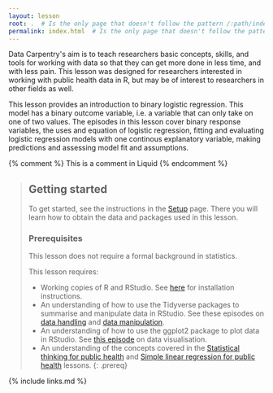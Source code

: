 ```yaml
---
layout: lesson
root: .  # Is the only page that doesn't follow the pattern /:path/index.html
permalink: index.html  # Is the only page that doesn't follow the pattern /:path/index.html
---
```

Data Carpentry's aim is to teach researchers basic concepts, skills, and tools for working with data so that they can get more done in less time, and with less pain. This lesson was designed for researchers interested in working with public health data in R, but may be of interest to researchers in other fields as well.

This lesson provides an introduction to binary logistic regression. This model has a binary outcome variable, i.e. a variable that can only take on one of two values. The episodes in this lesson cover binary response variables, the uses and equation of logistic regression, fitting and evaluating logistic regression models with one continous explanatory variable, making predictions and assessing model fit and assumptions.   

<!-- this is an html comment -->

{% comment %} This is a comment in Liquid {% endcomment %}

> ## Getting started
>
> To get started, see the instructions in the [Setup](setup.html) page. 
> There you will learn how to obtain the data and packages used in this lesson.
>
> ### **Prerequisites**
> This lesson does not require a formal background in statistics.
>
> This lesson requires:
> * Working copies of R and RStudio. See [here](https://datacarpentry.org/R-ecology-lesson/) for installation instructions.
> * An understanding of how to use the Tidyverse packages to summarise and manipulate data in RStudio.
> See these episodes on [data handling](https://datacarpentry.org/R-ecology-lesson/02-starting-with-data.html) and
> [data manipulation](https://datacarpentry.org/R-ecology-lesson/03-dplyr.html).
> * An understanding of how to use the ggplot2 package to plot data in RStudio.
> See [this episode](https://datacarpentry.org/R-ecology-lesson/04-visualization-ggplot2.html) on data visualisation.
> * An understanding of the concepts covered in the 
> [Statistical thinking for public health](https://carpentries-incubator.github.io/statistical-thinking-public-health/)
>  and [Simple linear regression for public health](https://carpentries-incubator.github.io/simple-linear-regression-public-health/) lessons.
{: .prereq}

{% include links.md %}
